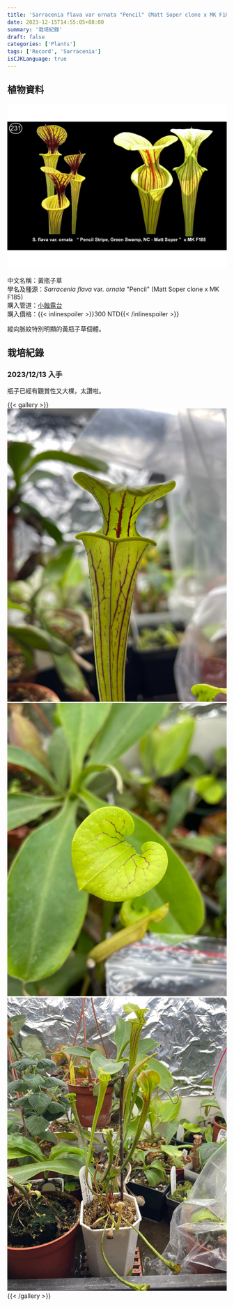 ```yaml
---
title: 'Sarracenia flava var ornata "Pencil" (Matt Soper clone x MK F185)'
date: 2023-12-15T14:55:05+08:00
summary: '栽培紀錄'
draft: false
categories: ['Plants']
tags: ['Record', 'Sarracenia']
isCJKLanguage: true
---
```


## 植物資料

![親本照片](./images/parent.jpg "網路找的親本照，來源：[sarracenia.cz](https://shop.sarracenia.cz/en/s231--25-semen/)")

中文名稱：黃瓶子草  
學名及種源：*Sarracenia flava* var. *ornata* "Pencil" (Matt Soper clone x MK F185)  
購入管道：[小蝕露台](https://www.facebook.com/littlebalconyofcarnivore/)  
購入價格：{{< inlinespoiler >}}300 NTD{{< /inlinespoiler >}}  

縱向脈紋特別明顯的黃瓶子草個體。  

## 栽培紀錄

### 2023/12/13 入手

瓶子已經有觀賞性又大棵，太讚啦。

{{< gallery >}}
  <img src="./images/2023-12-13(1).jpg" class="grid-w33">
  <img src="./images/2023-12-13(2).jpg" class="grid-w33">
  <img src="./images/2023-12-13(3).jpg" class="grid-w33">
{{< /gallery >}}

